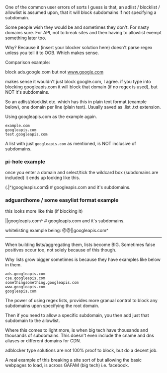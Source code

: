 One of the common user errors of sorts I guess is that, an adlist / blocklist / allowlist is assumed upon, that it will block subdomains if not specifying a subdomain.

Some people wish they would be and sometimes they don't. For nasty domains sure. For API, not to break sites and then having to allowlist exempt something later too.

Why? Because it (insert your blocker solution here) doesn't parse regex unless you tell it to OOB. Which makes sense. 

Comparison example:

block ads.google.com but not www.google.com

makes sense it wouldn't just block google.com, I agree.
if you type into blocking googleapis.com it will block that domain (if no regex is used), but NOT it's subdomains.

So an adlist/blocklist etc. which has this in plain text format (example below), one domain per line (plain text). 
Usually saved as .list .txt extension.

Using googleapis.com as the example again.

```
example.com
googleapis.com
test.googleapis.com
```

A list with just ```googleapis.com``` as mentioned, is NOT inclusive of subdomains. 

### pi-hole example

once you enter a domain and select/tick the wildcard box (subdomains are included) it ends up looking like this.

(\.|^)googleapis\.com$ # googleapis.com and it's subdomains.

### adguardhome / some easylist format example

this looks more like this (if blocking it)

||googleapis.com^ # googleapis.com and it's subdomains.

whitelisting example being: @@||googleapis.com^ 

----

When building lists/aggregating them, lists become BIG. Sometimes false positives occur too, not solely because of this though.

Why lists grow bigger sometimes is because they have examples like below in them.

```
ads.googleapis.com
cse.googleapis.com
somethingsomething.googleapis.com
www.googleapis.com
googleapis.com
```

The power of using regex lists, provides more granual control to block any subdomains upon specifying the root domain.

Then if you need to allow a specific subdomain, you then add just that subdomain to the allowlist. 

Where this comes to light more, is when big tech have thousands and thousands of subdomains. This doesn't even include the cname and dns aliases or different domains for CDN.

adblocker type solutions are not 100% proof to block, but do a decent job.

A real example of this breaking a site sort of but allowing the basic webpages to load, is across GAFAM (big tech) i.e. facebook.